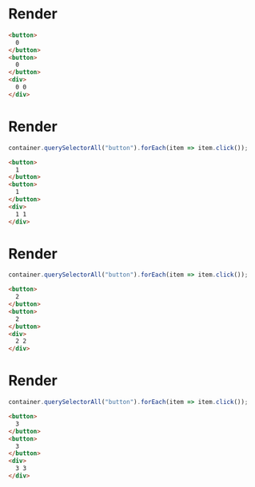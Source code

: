 # Render
```html
<button>
  0
</button>
<button>
  0
</button>
<div>
  0 0
</div>
```


# Render
```js
container.querySelectorAll("button").forEach(item => item.click());
```
```html
<button>
  1
</button>
<button>
  1
</button>
<div>
  1 1
</div>
```


# Render
```js
container.querySelectorAll("button").forEach(item => item.click());
```
```html
<button>
  2
</button>
<button>
  2
</button>
<div>
  2 2
</div>
```


# Render
```js
container.querySelectorAll("button").forEach(item => item.click());
```
```html
<button>
  3
</button>
<button>
  3
</button>
<div>
  3 3
</div>
```
